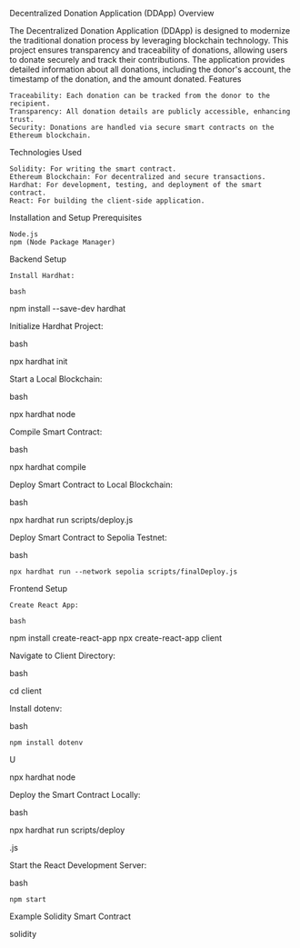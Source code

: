 Decentralized Donation Application (DDApp)
Overview

The Decentralized Donation Application (DDApp) is designed to modernize the traditional donation process by leveraging blockchain technology. This project ensures transparency and traceability of donations, allowing users to donate securely and track their contributions. The application provides detailed information about all donations, including the donor's account, the timestamp of the donation, and the amount donated.
Features

    Traceability: Each donation can be tracked from the donor to the recipient.
    Transparency: All donation details are publicly accessible, enhancing trust.
    Security: Donations are handled via secure smart contracts on the Ethereum blockchain.

Technologies Used

    Solidity: For writing the smart contract.
    Ethereum Blockchain: For decentralized and secure transactions.
    Hardhat: For development, testing, and deployment of the smart contract.
    React: For building the client-side application.

Installation and Setup
Prerequisites

    Node.js
    npm (Node Package Manager)

Backend Setup

    Install Hardhat:

    bash

npm install --save-dev hardhat

Initialize Hardhat Project:

bash

npx hardhat init

Start a Local Blockchain:

bash

npx hardhat node

Compile Smart Contract:

bash

npx hardhat compile

Deploy Smart Contract to Local Blockchain:

bash

npx hardhat run scripts/deploy.js

Deploy Smart Contract to Sepolia Testnet:

bash

    npx hardhat run --network sepolia scripts/finalDeploy.js

Frontend Setup

    Create React App:

    bash

npm install create-react-app
npx create-react-app client

Navigate to Client Directory:

bash

cd client

Install dotenv:

bash

    npm install dotenv

U

npx hardhat node

Deploy the Smart Contract Locally:

bash

npx hardhat run scripts/deploy

.js

Start the React Development Server:

bash

    npm start

Example Solidity Smart Contract

solidity
